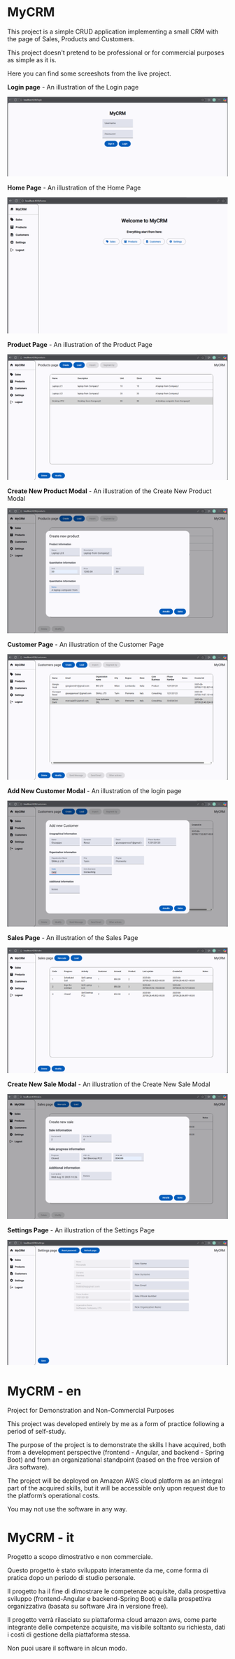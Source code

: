 # MyCRM

This project is a simple CRUD application implementing a small CRM with the page of Sales, Products and Customers.

This project doesn't pretend to be professional or for commercial purposes as simple as it is.

Here you can find some screeshots from the live project.

**Login page** - An illustration of the Login page

![Logo](readme-images/login-page.png)

**Home Page** - An illustration of the Home Page

![Logo](readme-images/home-page.png)

**Product Page** - An illustration of the Product Page

![Logo](readme-images/product-page.png)

**Create New Product Modal** - An illustration of the Create New Product Modal

![Logo](readme-images/create-new-product-page.png)

**Customer Page** - An illustration of the Customer Page

![Logo](readme-images/customer-page.png)

**Add New Customer Modal** - An illustration of the login page

![Logo](readme-images/add-new-customer-page.png)

**Sales Page** - An illustration of the Sales Page

![Logo](readme-images/sales-page.png)

**Create New Sale Modal** - An illustration of the Create New Sale Modal

![Logo](readme-images/create-new-sale-page.png)

**Settings Page** - An illustration of the Settings Page

![Logo](readme-images/settings-page.png)

# MyCRM - en

Project for Demonstration and Non-Commercial Purposes

This project was developed entirely by me as a form of practice following a period of self-study.

The purpose of the project is to demonstrate the skills I have acquired, both from a development perspective (frontend - Angular, and backend - Spring Boot) and from an organizational standpoint (based on the free version of Jira software).

The project will be deployed on Amazon AWS cloud platform as an integral part of the acquired skills, but it will be accessible only upon request due to the platform’s operational costs.

You may not use the software in any way.

# MyCRM - it

Progetto a scopo dimostrativo e non commerciale.

Questo progetto è stato sviluppato interamente da me, come forma di pratica dopo un periodo di studio personale.

Il progetto ha il fine di dimostrare le competenze acquisite, dalla prospettiva sviluppo (frontend-Angular e backend-Spring Boot) e dalla prospettiva organizzativa (basata su software Jira in versione free).

Il progetto verrà rilasciato su piattaforma cloud amazon aws, come parte integrante delle competenze acquisite, ma visibile soltanto su richiesta, dati i costi di gestione della piattaforma stessa.

Non puoi usare il software in alcun modo.